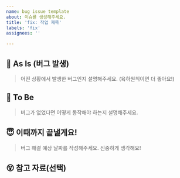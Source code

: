 ```yaml
---
name: bug issue template
about: 이슈를 생성해주세요.
title: 'fix: 작업 제목'
labels: 'fix'
assignees: ''

---
```


## 🤮 As Is (버그 발생)
> 어떤 상황에서 발생한 버그인지 설명해주세요. (육하원칙이면 더 좋아요!)

## 🤬 To Be
> 버그가 없었다면 어떻게 동작해야 하는지 설명해주세요.

## 😇 이때까지 끝낼게요!
> 버그 해결 예상 날짜를 작성해주세요. 신중하게 생각해요!

## 😵 참고 자료(선택)